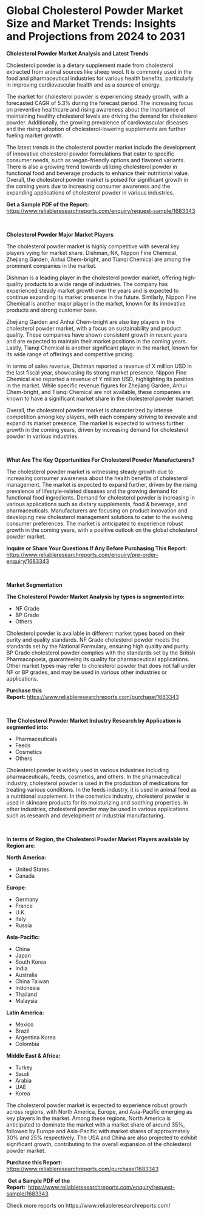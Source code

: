 <p><h1>Global Cholesterol Powder Market Size and Market Trends: Insights and Projections from 2024 to 2031</h1></p><p><strong>Cholesterol Powder Market Analysis and Latest Trends</strong></p>
<p><p>Cholesterol powder is a dietary supplement made from cholesterol extracted from animal sources like sheep wool. It is commonly used in the food and pharmaceutical industries for various health benefits, particularly in improving cardiovascular health and as a source of energy.</p><p>The market for cholesterol powder is experiencing steady growth, with a forecasted CAGR of 5.3% during the forecast period. The increasing focus on preventive healthcare and rising awareness about the importance of maintaining healthy cholesterol levels are driving the demand for cholesterol powder. Additionally, the growing prevalence of cardiovascular diseases and the rising adoption of cholesterol-lowering supplements are further fueling market growth.</p><p>The latest trends in the cholesterol powder market include the development of innovative cholesterol powder formulations that cater to specific consumer needs, such as vegan-friendly options and flavored variants. There is also a growing trend towards utilizing cholesterol powder in functional food and beverage products to enhance their nutritional value. Overall, the cholesterol powder market is poised for significant growth in the coming years due to increasing consumer awareness and the expanding applications of cholesterol powder in various industries.</p></p>
<p><strong>Get a Sample PDF of the Report:&nbsp;</strong> <a href="https://www.reliableresearchreports.com/enquiry/request-sample/1683343">https://www.reliableresearchreports.com/enquiry/request-sample/1683343</a></p>
<p>&nbsp;</p>
<p><strong>Cholesterol Powder Major Market Players</strong></p>
<p><p>The cholesterol powder market is highly competitive with several key players vying for market share. Dishman, NK, Nippon Fine Chemical, Zhejiang Garden, Anhui Chem-bright, and Tianqi Chemical are among the prominent companies in the market.</p><p>Dishman is a leading player in the cholesterol powder market, offering high-quality products to a wide range of industries. The company has experienced steady market growth over the years and is expected to continue expanding its market presence in the future. Similarly, Nippon Fine Chemical is another major player in the market, known for its innovative products and strong customer base.</p><p>Zhejiang Garden and Anhui Chem-bright are also key players in the cholesterol powder market, with a focus on sustainability and product quality. These companies have shown consistent growth in recent years and are expected to maintain their market positions in the coming years. Lastly, Tianqi Chemical is another significant player in the market, known for its wide range of offerings and competitive pricing.</p><p>In terms of sales revenue, Dishman reported a revenue of X million USD in the last fiscal year, showcasing its strong market presence. Nippon Fine Chemical also reported a revenue of Y million USD, highlighting its position in the market. While specific revenue figures for Zhejiang Garden, Anhui Chem-bright, and Tianqi Chemical are not available, these companies are known to have a significant market share in the cholesterol powder market.</p><p>Overall, the cholesterol powder market is characterized by intense competition among key players, with each company striving to innovate and expand its market presence. The market is expected to witness further growth in the coming years, driven by increasing demand for cholesterol powder in various industries.</p></p>
<p>&nbsp;</p>
<p><strong>What Are The Key Opportunities For Cholesterol Powder Manufacturers?</strong></p>
<p><p>The cholesterol powder market is witnessing steady growth due to increasing consumer awareness about the health benefits of cholesterol management. The market is expected to expand further, driven by the rising prevalence of lifestyle-related diseases and the growing demand for functional food ingredients. Demand for cholesterol powder is increasing in various applications such as dietary supplements, food & beverage, and pharmaceuticals. Manufacturers are focusing on product innovation and developing new cholesterol management solutions to cater to the evolving consumer preferences. The market is anticipated to experience robust growth in the coming years, with a positive outlook on the global cholesterol powder market.</p></p>
<p><strong>Inquire or Share Your Questions If Any Before Purchasing This Report:</strong> <a href="https://www.reliableresearchreports.com/enquiry/pre-order-enquiry/1683343">https://www.reliableresearchreports.com/enquiry/pre-order-enquiry/1683343</a></p>
<p>&nbsp;</p>
<p><strong>Market Segmentation</strong></p>
<p><strong>The Cholesterol Powder Market Analysis by types is segmented into:</strong></p>
<p><ul><li>NF Grade</li><li>BP Grade</li><li>Others</li></ul></p>
<p><p>Cholesterol powder is available in different market types based on their purity and quality standards. NF Grade cholesterol powder meets the standards set by the National Formulary, ensuring high quality and purity. BP Grade cholesterol powder complies with the standards set by the British Pharmacopoeia, guaranteeing its quality for pharmaceutical applications. Other market types may refer to cholesterol powder that does not fall under NF or BP grades, and may be used in various other industries or applications.</p></p>
<p><strong>Purchase this Report:&nbsp;</strong><a href="https://www.reliableresearchreports.com/purchase/1683343">https://www.reliableresearchreports.com/purchase/1683343</a></p>
<p>&nbsp;</p>
<p><strong>The Cholesterol Powder Market Industry Research by Application is segmented into:</strong></p>
<p><ul><li>Pharmaceuticals</li><li>Feeds</li><li>Cosmetics</li><li>Others</li></ul></p>
<p><p>Cholesterol powder is widely used in various industries including pharmaceuticals, feeds, cosmetics, and others. In the pharmaceutical industry, cholesterol powder is used in the production of medications for treating various conditions. In the feeds industry, it is used in animal feed as a nutritional supplement. In the cosmetics industry, cholesterol powder is used in skincare products for its moisturizing and soothing properties. In other industries, cholesterol powder may be used in various applications such as research and development or industrial manufacturing.</p></p>
<p>&nbsp;</p>
<p><strong>In terms of Region, the Cholesterol Powder Market Players available by Region are:</strong></p>
<p>
    <p> <strong> North America: </strong>
        <ul>
            <li>United States</li>
            <li>Canada</li>
        </ul>
        </p> 
    <p> <strong> Europe: </strong>
        <ul>
            <li>Germany</li>
            <li>France</li>
            <li>U.K.</li>
            <li>Italy</li>
            <li>Russia</li>
        </ul>
        </p> 
    <p> <strong> Asia-Pacific: </strong>
        <ul>
            <li>China</li>
            <li>Japan</li>
            <li>South Korea</li>
            <li>India</li>
            <li>Australia</li>
            <li>China Taiwan</li>
            <li>Indonesia</li>
            <li>Thailand</li>
            <li>Malaysia</li>
        </ul>
        </p> 
    <p> <strong> Latin America: </strong>
        <ul>
            <li>Mexico</li>
            <li>Brazil</li>
            <li>Argentina Korea</li>
            <li>Colombia</li>
        </ul>
        </p> 
    <p> <strong> Middle East & Africa: </strong>
        <ul>
            <li>Turkey</li>
            <li>Saudi</li>
            <li>Arabia</li>
            <li>UAE</li>
            <li>Korea</li>
        </ul>
    </p>
    </p>
<p><p>The cholesterol powder market is expected to experience robust growth across regions, with North America, Europe, and Asia-Pacific emerging as key players in the market. Among these regions, North America is anticipated to dominate the market with a market share of around 35%, followed by Europe and Asia-Pacific with market shares of approximately 30% and 25% respectively. The USA and China are also projected to exhibit significant growth, contributing to the overall expansion of the cholesterol powder market.</p></p>
<p><strong>Purchase this Report: </strong><a href="https://www.reliableresearchreports.com/purchase/1683343">https://www.reliableresearchreports.com/purchase/1683343</a></p>
<p>&nbsp;<strong>Get a Sample PDF of the Report:&nbsp;&nbsp;</strong><a href="https://www.reliableresearchreports.com/enquiry/request-sample/1683343">https://www.reliableresearchreports.com/enquiry/request-sample/1683343</a></p>
<p><strong></strong></p>
<p>Check more reports on https://www.reliableresearchreports.com/</p>